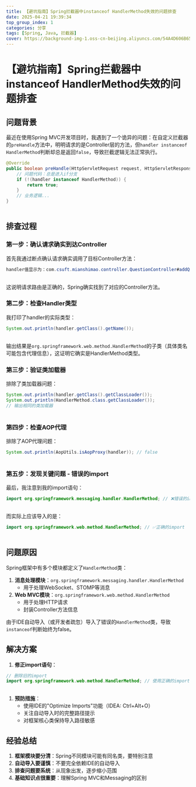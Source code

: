 ```yaml
---
title: 【避坑指南】Spring拦截器中instanceof HandlerMethod失效的问题排查
date: 2025-04-21 19:39:34
top_group_index: 1
categories: 分享
tags: [Spring, Java, 拦截器]
cover: https://background-img-1.oss-cn-beijing.aliyuncs.com/54A4D606B65EB00661ED6EFC7945705D.jpeg
---
```

# 【避坑指南】Spring拦截器中instanceof HandlerMethod失效的问题排查

## 问题背景

最近在使用Spring MVC开发项目时，我遇到了一个诡异的问题：在自定义拦截器的`preHandle`方法中，明明请求的是Controller层的方法，但`handler instanceof HandlerMethod`判断却总是返回`false`，导致拦截逻辑无法正常执行。

```java
@Override
public boolean preHandle(HttpServletRequest request, HttpServletResponse response, Object handler) {
    // 问题代码：总是进入if分支
    if (!(handler instanceof HandlerMethod)) {
        return true; 
    }
    // 业务逻辑...
}
```

![点击并拖拽以移动](data:image/gif;base64,R0lGODlhAQABAPABAP///wAAACH5BAEKAAAALAAAAAABAAEAAAICRAEAOw==)

## 排查过程

### 第一步：确认请求确实到达Controller

首先我通过断点确认请求确实调用了目标Controller方法：

```java
handler值显示为：com.csuft.mianshimao.controller.QuestionController#addQuestion(QuestionAddRequest)
```

![点击并拖拽以移动](data:image/gif;base64,R0lGODlhAQABAPABAP///wAAACH5BAEKAAAALAAAAAABAAEAAAICRAEAOw==)

这说明请求路由是正确的，Spring确实找到了对应的Controller方法。

### 第二步：检查Handler类型

我打印了handler的实际类型：

```java
System.out.println(handler.getClass().getName());
```

![点击并拖拽以移动](data:image/gif;base64,R0lGODlhAQABAPABAP///wAAACH5BAEKAAAALAAAAAABAAEAAAICRAEAOw==)

输出结果是`org.springframework.web.method.HandlerMethod`的子类（具体类名可能包含代理信息），这证明它确实是HandlerMethod类型。

### 第三步：验证类加载器

排除了类加载器问题：

```java
System.out.println(handler.getClass().getClassLoader()); 
System.out.println(HandlerMethod.class.getClassLoader());
// 输出相同的类加载器
```

![点击并拖拽以移动](data:image/gif;base64,R0lGODlhAQABAPABAP///wAAACH5BAEKAAAALAAAAAABAAEAAAICRAEAOw==)

### 第四步：检查AOP代理

排除了AOP代理问题：

```java
System.out.println(AopUtils.isAopProxy(handler)); // false
```

![点击并拖拽以移动](data:image/gif;base64,R0lGODlhAQABAPABAP///wAAACH5BAEKAAAALAAAAAABAAEAAAICRAEAOw==)

### 第五步：发现关键问题 - 错误的import

最后，我注意到我的import语句：

```java
import org.springframework.messaging.handler.HandlerMethod; // ❌错误的import
```

![点击并拖拽以移动](data:image/gif;base64,R0lGODlhAQABAPABAP///wAAACH5BAEKAAAALAAAAAABAAEAAAICRAEAOw==)

而实际上应该导入的是：

```java
import org.springframework.web.method.HandlerMethod; // ✅正确的import
```

![点击并拖拽以移动](data:image/gif;base64,R0lGODlhAQABAPABAP///wAAACH5BAEKAAAALAAAAAABAAEAAAICRAEAOw==)

## 问题原因

Spring框架中有多个模块都定义了`HandlerMethod`类：

1. **消息处理模块**：`org.springframework.messaging.handler.HandlerMethod`
   - 用于处理WebSocket、STOMP等消息
2. **Web MVC模块**：`org.springframework.web.method.HandlerMethod`
   - 用于处理HTTP请求
   - 封装Controller方法信息

由于IDE自动导入（或开发者疏忽）导入了错误的`HandlerMethod`类，导致`instanceof`判断始终为false。

## 解决方案

1. **修正import语句**：

```java
// 删除旧的import
import org.springframework.web.method.HandlerMethod; // 使用正确的import
```

![点击并拖拽以移动](data:image/gif;base64,R0lGODlhAQABAPABAP///wAAACH5BAEKAAAALAAAAAABAAEAAAICRAEAOw==)

1. **预防措施**：
   - 使用IDE的"Optimize Imports"功能（IDEA: Ctrl+Alt+O）
   - 关注自动导入时的完整路径提示
   - 对框架核心类保持导入路径敏感

## 经验总结

1. **框架模块要分清**：Spring不同模块可能有同名类，要特别注意
2. **自动导入要谨慎**：不要完全依赖IDE的自动导入
3. **排查问题要系统**：从现象出发，逐步缩小范围
4. **基础知识点很重要**：理解Spring MVC和Messaging的区别
